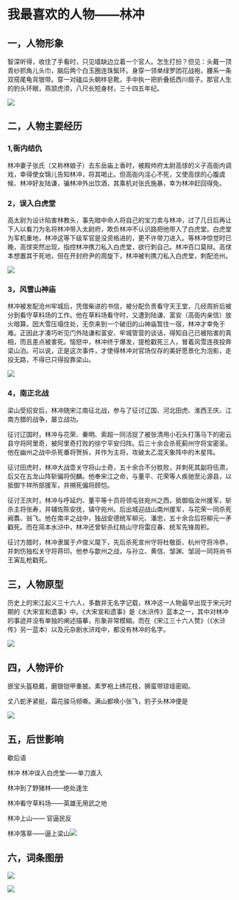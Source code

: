# 我最喜欢的人物——林冲



## 一，人物形象


智深听得，收住了手看时，只见墙缺边立着一个官人。怎生打扮？但见：头戴一顶青纱抓角儿头巾，脑后两个白玉圈连珠鬓环。身穿一领单绿罗团花战袍，腰系一条双搭尾龟背银带。穿一对磕瓜头朝样皂靴，手中执一把折叠纸西川扇子。那官人生的豹头环眼，燕颔虎须，八尺长短身材，三十四五年纪。

![](C:\Users\苏渝\Downloads\图片.jpg)

## 二，人物主要经历

### 1,衙内结仇

林冲妻子张氏（又称林娘子）去东岳庙上香时，被殿帅府太尉高俅的义子高衙内调戏，幸得使女锦儿告知林冲，将其喝止。但高衙内淫心不死，又使高俅的心腹虞候、林冲好友陆谦，骗林冲外出饮酒，其乘机对张氏施暴，幸为林冲赶回得免。

### 2，误入白虎堂

高太尉为设计陷害林教头，事先暗中命人将自己的宝刀卖与林冲，过了几日后再让下人以看刀为名将林冲带入太尉府，欺负林冲不认识路把他带入了白虎堂。白虎堂为军机重地，林冲这等下级军官是没资格进的，更不许带刀进入。等林冲惊觉时已晚，高俅突然出现，指控林冲携刀私入白虎堂，欲行刺自己。林冲百口莫辩。高俅本想置其于死地，但在开封府尹的周旋下，林冲被判携刀私入白虎堂，刺配沧州。

![](C:\Users\苏渝\Downloads\图2.jpg)

### 3，风雪山神庙

林冲被发配沧州牢城后，凭借柴进的书信，被分配负责看守天王堂，几经周折后被分到看守草料场的工作。他在草料场看守时，又遭到陆谦、富安（高衙内亲信）放火暗算。因大雪压塌住处，无奈来到一个破旧的山神庙暂住一宿，林冲才幸免于难。正因此才凑巧听见门外陆谦和富安、牢城管营的谈话，得知自己已被陷害的真相，而且差点被害死。恼怒中，林冲终于爆发，提枪戳死三人，冒着风雪连夜投奔梁山泊。可以说，正是这次事件，才使得林冲对官场仅存的美好愿景化为泡影，走投无路，不得已只得投靠梁山。

![](C:\Users\苏渝\Downloads\图3.jpg)

### 4，南正北战

梁山受招安后，林冲随宋江南征北战，参与了征讨辽国、河北田虎、淮西王庆、江南方腊的战争，屡立战功。

征讨辽国时，林冲与花荣、秦明、索超一同活捉了被张清用小石头打落马下的密云县守将阿里奇，被阿里奇打败的徐宁平安归阵。后三十余合杀死蓟州守将宝密圣。他在幽州之战中杀死番将贺拆，并作为主将，攻破太乙混天象阵中的木星阵。

征讨田虎时，林冲大战壶关守将山士奇，五十余合不分胜败，并刺死其副将伍肃，后又在五龙山阵斩偏将倪麟。他奉宋江之命，与董平、花荣等人疾驰至沁源县，以抵御卞祥所部援军，并搠死偏将顾恺。

征讨王庆时，林冲与呼延灼、董平等十员将领屯驻宛州之西，抵御临汝州援军，斩杀主将张寿，并辅佐陈安抚，镇守宛州。后出城迎战山南州援军，与花荣一同杀死阙翥、翁飞。他在南丰之战中，独战安德统军柳元、潘忠，五十余合后将柳元一矛戳死。而在简本水浒中，林冲还曾斩杀红桃山守将雷应春、统军先锋周积。

征讨方腊时，林冲隶属于卢俊义麾下，先后杀死宣州守将杜敬臣、杭州守将冷恭，并刺伤独松关守将蒋印。他参与歙州之战，与孙立、黄信、邹渊、邹润一同将尚书王寅乱枪戳死。

## 三，人物原型

历史上的宋江起义三十六人，多数并无名字记载，林冲这一人物最早出现于宋元时期的《大宋宣和遗事》中。《大宋宣和遗事》是《水浒传》蓝本之一，其中对林冲的事迹并没有单独的阐述描摹，形象非常模糊。而在《宋江三十六人赞》（《水浒传》另一蓝本）以及元杂剧水浒戏中，都没有林冲的名字。

![](C:\Users\苏渝\Downloads\图5.jpg)

## 四，人物评价

嵌宝头盔稳戴，磨银铠甲重披。素罗袍上绣花枝，狮蛮带琼瑶密砌。

丈八蛇矛紧挺，霜花骏马频嘶。满山都唤小张飞，豹子头林冲便是

![](C:\Users\苏渝\Downloads\图6.jpg)

## 五，后世影响

歇后语


林冲
林冲误入白虎堂——单刀直入

林冲到了野猪林——绝处逢生

林冲看守草料场——英雄无用武之地

林冲上山—— 官逼民反

林冲落草——逼上梁山![](C:\Users\苏渝\Downloads\图7.jpg)

## 六，词条图册

![](C:\Users\苏渝\Downloads\8.jpg)

![](C:\Users\苏渝\Downloads\9.jpg)